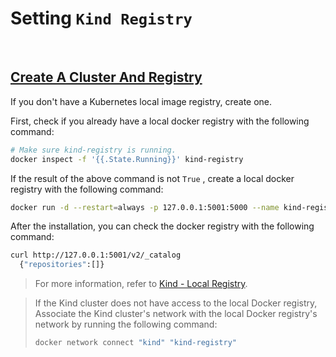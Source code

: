# Setting `Kind Registry`  

<br/>

## [Create A Cluster And Registry](https://kind.sigs.k8s.io/docs/user/local-registry/#create-a-cluster-and-registry)  

If you don't have a Kubernetes local image registry, create one.  

First, check if you already have a local docker registry with the following command:  

```bash
# Make sure kind-registry is running.  
docker inspect -f '{{.State.Running}}' kind-registry
```

If the result of the above command is not `True` , create a local docker registry with the following command:  

```bash
docker run -d --restart=always -p 127.0.0.1:5001:5000 --name kind-registry registry:2
```

After the installation, you can check the docker registry with the following command:  

```bash
curl http://127.0.0.1:5001/v2/_catalog
  {"repositories":[]}
```

> For more information, refer to [Kind - Local Registry](https://kind.sigs.k8s.io/docs/user/local-registry/).  

> If the Kind cluster does not have access to the local Docker registry,
> Associate the Kind cluster's network with the local Docker registry's network by running the following command:  
> ```bash
> docker network connect "kind" "kind-registry"
> ```
